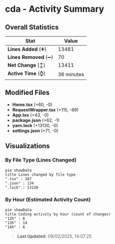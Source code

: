 # cda - Activity Summary 

## Overall Statistics

| Stat                   | Value                                                             |
| ---------------------- | ----------------------------------------------------------------- |
| **Lines Added** (➕)   | 13481                                          |
| **Lines Removed** (➖) | 70                                        |
| **Net Change** (↕)    | 13411                |
| **Active Time** (⌚)   | 36 minutes |


## Modified Files
- **Home.tsx** (+60, -0)
- **RequestWrapper.tsx** (+115, -69)
- **App.tsx** (+43, -0)
- **package.json** (+62, -1)
- **yarn.lock** (+13130, -0)
- **settings.json** (+71, -0)

## Visualizations

### By File Type (Lines Changed)

```mermaid
pie showData
title Lines changed by file type
".tsx" : 287
".json" : 134
".lock" : 13130
```

### By Hour (Estimated Activity Count)

```mermaid
pie showData
title Coding activity by hour (count of changes)
"12h" : 6
"13h" : 14
"14h" : 6
```


> **Last Updated:** 09/02/2025, 14:07:25